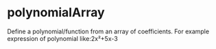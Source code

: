 # polynomialArray
Define a polynomial/function from an array of coefficients.
For example expression of polynomial like:2x²+5x-3











